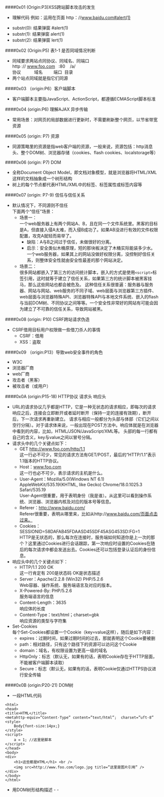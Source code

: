 ####0x01 (Origin:P3)XSS跨站脚本攻击的发生
- 理解代码<script>eval(location.hash.substr(1);</script>
例如：运用在页面 http：//www.baidu.com#alert(1)
 * substr(0):  结果弹窗 #alert(1)
 * substr(1):  结果弹窗 alert(1)
 * substr(2):  结果弹窗 lert(1)


####0x02  (Origin:P5)  表1-1 是否同域情况判断
- 同域要求两站点同协议、同域名、同端口  
http  ://  www.foo.com  &nbsp;&nbsp;:80  &nbsp;&nbsp;  /a/  
协议&nbsp;&nbsp;&nbsp;&nbsp;&nbsp;&nbsp;&nbsp;&nbsp;&nbsp;&nbsp;&nbsp;域名&nbsp;&nbsp;&nbsp;&nbsp;&nbsp;&nbsp;&nbsp;&nbsp;&nbsp;端口&nbsp;&nbsp;目录  
- 两个站点同域就是指它们同源  

####0x03  （origin:P6）客户端脚本
- 客户端脚本主要指JavaScript、ActionScript，都遵循ECMAScript脚本标准

####0x04  (origin:P6) 理解AJAX 异步传输
- 常用场景：对网页的局部数据进行更新时，不需要刷新整个网页，以节省带宽资源

####0x05  (origin: P7) 资源
- 同源策略里的资源是指web客户端的资源，一般来说，资源包括：http消息头、整个DOM树、浏览器存储（cookies、flash cookies、localstorage等）

####0x06 (origin: P7) DOM
- 全称Document Object Model，即文档对象模型，就是浏览器将HTML/XML这样的文档抽象成一个树形结构
- 树上的每个节点都代表HTML/XML中的标签、标签属性或标签内容等

####0x07 (origin: P7-9)  信任与信任关系
- 默认情况下，不同源则不信任  
下面两个“信任”场景：
  * 场景一：  
一个web服务器上有两个网站A、B，且在同一个文件系统里。黑客的目标是A，但直接入侵A太难，而入侵B成功了。如果AB没进行有效的文件权限配置，攻克A就轻而易举了。
     + 缺陷：A与B之间过于信任，未做很好的分离。
     + 启示：安全类似木桶原理，短的那块板决定了木桶实际能装多少水。一个web服务器，如果其上的网站没做好权限分离，没控制好信任关系，则整体安全性就由安全性最差的那个网站决定。
  * 场景二：  
  很多网站都嵌入了第三方的访问统计脚本，嵌入的方式是使用`<script>`标签引用，这时就等于建立了信任关系，如果第三方的统计脚本被黑客挂马，那么这些网站也都会被危及。
  这种信任关系很普遍：服务器与服务器、网站与网站、web服务的不同子域、web层面与浏览器第三方插件、web层面与浏览器特殊API、浏览器特殊API与本地文件系统、嵌入的flash与当前DOM树、不同协议之间等等。一个安全性非常好的网站有可能会因为建立了不可靠的信任关系，导致网站被黑。


####0x08  (origin: P10)  CSRF跨站请求伪造
- CSRF借用目标用户权限做一些借刀杀人的事情
  + CSRF：借用
  + XSS：盗取

####0x09  （origin:P13）导致web安全事件的角色
- W3C
- 浏览器厂商
- web厂商
- 攻击者（黑客）
- 被攻击者（或用户）

####0x0A  (origin:P15-18)  HTTP协议 请求头 响应头
- URL的请求协议几乎都是HTTP，它是一种无状态的请求相应，即每次的请求响应之后，连接会立即断开或者延时断开（保持一定的连接有效期），断开后，下一次请求再重新建立。
请求与相应一般都分为头部与体部（它们之间以空行分隔）。对于请求体来说，一般出现在POST方法中。响应体就是在浏览器中看到的内容，比如，HTML/JSON/JavaScript/XML等。
头部的每一行都有自己的含义，key与value之间以冒号分隔。
- 请求头中的几个关键点如下：
  - GET  http://www.foo.com/http/1.1  
这一行必不可少，常见的请求方法有GET/POST，最后的“HTTP/1.1”表示1.1版本的HTTP协议。
  - Host：www.foo.com  
这一行也必不可少，表示请求的主机是什么。
  - User-Agent：Mozilla/5.0(Windows NT 6.1)  AppleWebKit/535.19(KHTML, like Gecko)  Chrome/18.0.1025.3  Safari/535.19  
User-Agent很重要，用于表明身份（我是谁）。从这里可以看到操作系统、浏览器、浏览器内核及对应的版本号等信息。
  - Referer：http://www.baidu.com/  
Referer很重要，表明从哪里来，比如从http://www.baidu.com/页面点击过来。
  - Cookies：SESSIONID=58DAFAB45FDAASD45SDF45ASG453SD:FG=1  
HTTP是无状态的，那么每次在连接时，服务端如何知道你是上一次的那个？这里通过Cookies进行会话跟踪，第一次响应时设置的Cookies在随后的每次请求中都会发送出去。Cookies还可以包括登录认证后的身份信息。
- 响应头中的几个关键点如下：
  - HTTP/1.1 200 OK  
这一行肯定有 200是状态码 OK是状态描述
  - Server：Apache/2.2.8 (Win32) PHP/5.2.6  
Web容器、操作系统、服务端语言及对应的版本。
  - X-Powered-By: PHP/5.2.6  
服务端语言的信息
  - Content-Length：3635  
响应体的长度
  - Content-Type：text/html；charset=gbk  
响应资源的类型与字符集
- Set-Cookies  
每个Set-Cookies都设置一个Cookie（key=value这样），随后是如下内容：
     - expires：过期时间，如果过期时间的过去，那就表明这个Cookie要被删
     - path：相对路径，只有这个路径下的资源可以访问这个Cookie
     - domain：域名，有权限设置为更高一级的域名
     - HttpOnly：标志（默认无，如果有的话，表明Cookie存在于HTTP层面，不能被客户端脚本读取）
     - Secure：标志（默认无，如果有的话，表明Cookie仅通过HTTPS协议进行安全传输

####0x0B  (origin:P20-21)  DOM树
- 一段HTML代码

```
<html>
<head>
<title>HTML</title>
<metahttp-equiv=”Content-Type” content=”text/html”;  charset=”uft-8”
<style>
    Body{font-size:14px;}
</style>
<script>
    a = 1; //这里是脚本
</script>
</head>
<body>
<div>
    <h1>这些都是HTML</h1> <br />
    <img src=http://www.foo.com/logo.jpg title=”这里是图片引用” />
</div>
</body>
</html>
```
- 用DOM树形结构描述
  <html>
  -<head>
    -<title>
      -HTML
  -<mate>
      -@http-equiv
        -Content-Type
      -@content
        -text/html
      -@charset
        -uft-8
                -<style>
                  -body{font-size:14px;}
                -<script>
                  -a=1;//这里是脚本
              -<body>
                -<div>
                  -<h1>
                    -这些都是HTML
                  -<br />
                  -<img>
                    -@src
                      -http://www.foo.com/logo.jpg
                    -@title
                    -这里是图片引用

0x0C  (origin: P21)  隐私数据可能存储的位置
HTML内容中
浏览器本地存储中，如Cookies等
URL地址中
